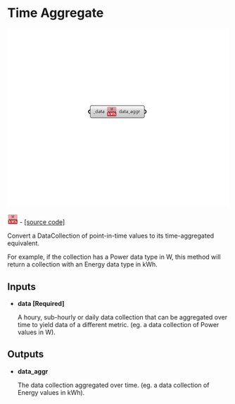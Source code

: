 # Time Aggregate

![](../../.gitbook/assets/Time_Aggregate.png)

![](../../.gitbook/assets/Time_Aggregate%20%281%29.png) - [\[source code\]](https://github.com/ladybug-tools/ladybug-grasshopper/blob/master/ladybug_grasshopper/src//LB%20Time%20Aggregate.py)

Convert a DataCollection of point-in-time values to its time-aggregated equivalent.

For example, if the collection has a Power data type in W, this method will return a collection with an Energy data type in kWh.

## Inputs

* **data \[Required\]**

  A houry, sub-hourly or daily data collection that can be aggregated over time to yield data of a different metric. \(eg. a data collection of Power values in W\). 

## Outputs

* **data\_aggr**

  The data collection aggregated over time. \(eg. a data collection of Energy values in kWh\). 


